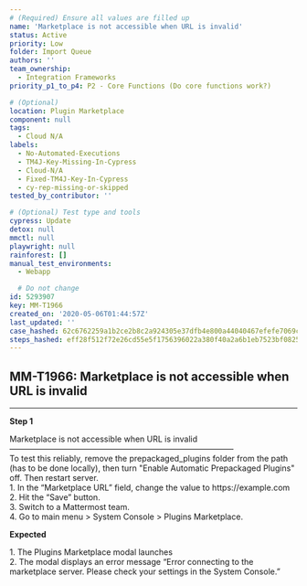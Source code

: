 ```yaml
---
# (Required) Ensure all values are filled up
name: 'Marketplace is not accessible when URL is invalid'
status: Active
priority: Low
folder: Import Queue
authors: ''
team_ownership:
  - Integration Frameworks
priority_p1_to_p4: P2 - Core Functions (Do core functions work?)

# (Optional)
location: Plugin Marketplace
component: null
tags:
  - Cloud N/A
labels:
  - No-Automated-Executions
  - TM4J-Key-Missing-In-Cypress
  - Cloud-N/A
  - Fixed-TM4J-Key-In-Cypress
  - cy-rep-missing-or-skipped
tested_by_contributor: ''

# (Optional) Test type and tools
cypress: Update
detox: null
mmctl: null
playwright: null
rainforest: []
manual_test_environments:
  - Webapp

  # Do not change
id: 5293907
key: MM-T1966
created_on: '2020-05-06T01:44:57Z'
last_updated: ''
case_hashed: 62c6762259a1b2ce2b8c2a924305e37dfb4e800a44040467efefe7069cf0136c3af96438f06ed5d9b5fa7d8b05004fc1
steps_hashed: eff28f512f72e26cd55e5f1756396022a380f40a2a6b1eb7523bf08255aa35a9ece3bad9d890eb67da514a0c6665980f
---
```


<!-- (Auto-generated) Based on frontmatter's "key" and "name" -->

## MM-T1966: Marketplace is not accessible when URL is invalid

---

**Step 1**

Marketplace is not accessible when URL is invalid\
————————————————————————————\
To test this reliably, remove the prepackaged\_plugins folder from the path (has to be done locally), then turn "Enable Automatic Prepackaged Plugins" off. Then restart server.\
1\. In the “Marketplace URL” field, change the value to https\://example.com\
2\. Hit the “Save” button.\
3\. Switch to a Mattermost team.\
4\. Go to main menu > System Console > Plugins Marketplace.

**Expected**

1\. The Plugins Marketplace modal launches\
2\. The modal displays an error message “Error connecting to the marketplace server. Please check your settings in the System Console.”
